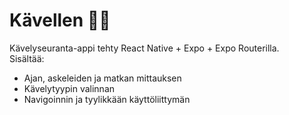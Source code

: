 # Kävellen 🚶‍♀️

Kävelyseuranta-appi tehty React Native + Expo + Expo Routerilla.  
Sisältää:

- Ajan, askeleiden ja matkan mittauksen
- Kävelytyypin valinnan
- Navigoinnin ja tyylikkään käyttöliittymän
